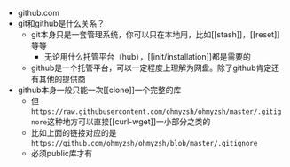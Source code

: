 - github.com
- git和github是什么关系？
  - git本身只是一套管理系统，你可以只在本地用，比如[[stash]]，[[reset]]等等
    - 无论用什么托管平台（hub），[[init/installation]]都是需要的
  - github是一个托管平台，可以一定程度上理解为网盘。除了github肯定还有其他的提供商
- github本身一般只能一次[[clone]]一个完整的库
  - 但`https://raw.githubusercontent.com/ohmyzsh/ohmyzsh/master/.gitignore`这种地方可以直接[[curl-wget]]一小部分之类的
  - 比如上面的链接对应的是`https://github.com/ohmyzsh/ohmyzsh/blob/master/.gitignore`
  - 必须public库才有